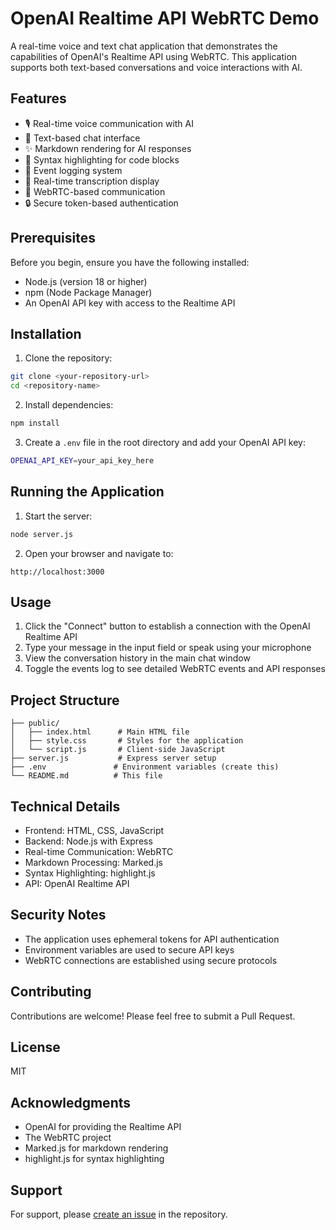 # OpenAI Realtime API WebRTC Demo

A real-time voice and text chat application that demonstrates the capabilities of OpenAI's Realtime API using WebRTC. This application supports both text-based conversations and voice interactions with AI.

## Features

- 🎙️ Real-time voice communication with AI
- 💬 Text-based chat interface
- ✨ Markdown rendering for AI responses
- 🎨 Syntax highlighting for code blocks
- 📝 Event logging system
- 🔄 Real-time transcription display
- 🎯 WebRTC-based communication
- 🔒 Secure token-based authentication

## Prerequisites

Before you begin, ensure you have the following installed:
- Node.js (version 18 or higher)
- npm (Node Package Manager)
- An OpenAI API key with access to the Realtime API

## Installation

1. Clone the repository:
```bash
git clone <your-repository-url>
cd <repository-name>
```

2. Install dependencies:
```bash
npm install
```

3. Create a `.env` file in the root directory and add your OpenAI API key:
```bash
OPENAI_API_KEY=your_api_key_here
```

## Running the Application

1. Start the server:
```bash
node server.js
```

2. Open your browser and navigate to:
```
http://localhost:3000
```

## Usage

1. Click the "Connect" button to establish a connection with the OpenAI Realtime API
2. Type your message in the input field or speak using your microphone
3. View the conversation history in the main chat window
4. Toggle the events log to see detailed WebRTC events and API responses

## Project Structure

```
├── public/
│   ├── index.html      # Main HTML file
│   ├── style.css       # Styles for the application
│   └── script.js       # Client-side JavaScript
├── server.js           # Express server setup
├── .env               # Environment variables (create this)
└── README.md          # This file
```

## Technical Details

- Frontend: HTML, CSS, JavaScript
- Backend: Node.js with Express
- Real-time Communication: WebRTC
- Markdown Processing: Marked.js
- Syntax Highlighting: highlight.js
- API: OpenAI Realtime API

## Security Notes

- The application uses ephemeral tokens for API authentication
- Environment variables are used to secure API keys
- WebRTC connections are established using secure protocols

## Contributing

Contributions are welcome! Please feel free to submit a Pull Request.

## License

MIT

## Acknowledgments

- OpenAI for providing the Realtime API
- The WebRTC project
- Marked.js for markdown rendering
- highlight.js for syntax highlighting

## Support

For support, please [create an issue](your-repository-url/issues) in the repository.

